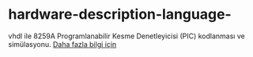 # hardware-description-language-

vhdl ile 8259A Programlanabilir Kesme Denetleyicisi (PIC) kodlanması ve simülasyonu.
[Daha fazla bilgi için](https://github.com/hknakst/hardware-description-language-/blob/master/8259A-PIC-RAPOR.docx) 
